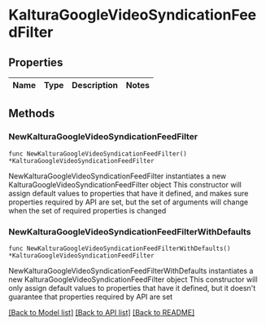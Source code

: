 # KalturaGoogleVideoSyndicationFeedFilter

## Properties

Name | Type | Description | Notes
------------ | ------------- | ------------- | -------------

## Methods

### NewKalturaGoogleVideoSyndicationFeedFilter

`func NewKalturaGoogleVideoSyndicationFeedFilter() *KalturaGoogleVideoSyndicationFeedFilter`

NewKalturaGoogleVideoSyndicationFeedFilter instantiates a new KalturaGoogleVideoSyndicationFeedFilter object
This constructor will assign default values to properties that have it defined,
and makes sure properties required by API are set, but the set of arguments
will change when the set of required properties is changed

### NewKalturaGoogleVideoSyndicationFeedFilterWithDefaults

`func NewKalturaGoogleVideoSyndicationFeedFilterWithDefaults() *KalturaGoogleVideoSyndicationFeedFilter`

NewKalturaGoogleVideoSyndicationFeedFilterWithDefaults instantiates a new KalturaGoogleVideoSyndicationFeedFilter object
This constructor will only assign default values to properties that have it defined,
but it doesn't guarantee that properties required by API are set


[[Back to Model list]](../README.md#documentation-for-models) [[Back to API list]](../README.md#documentation-for-api-endpoints) [[Back to README]](../README.md)


